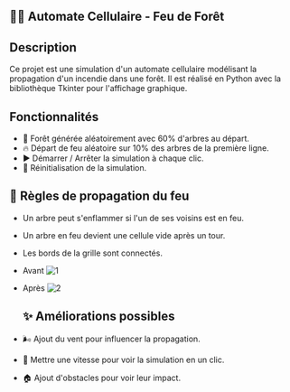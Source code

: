  ## 🌲🔥 Automate Cellulaire - Feu de Forêt 

 ## Description
Ce projet est une simulation d'un automate cellulaire modélisant la propagation d'un incendie dans une forêt. Il est réalisé en Python avec la bibliothèque Tkinter pour l'affichage graphique.

## Fonctionnalités
- 🌳 Forêt générée aléatoirement avec 60% d'arbres au départ.
- 🔥 Départ de feu aléatoire sur 10% des arbres de la première ligne.
- ▶️ Démarrer / Arrêter la simulation à chaque clic.
- 🔄 Réinitialisation de la simulation.

## 📜 Règles de propagation du feu
- Un arbre peut s'enflammer si l'un de ses voisins est en feu.
- Un arbre en feu devient une cellule vide après un tour.
- Les bords de la grille sont connectés.



 - Avant ![1](https://github.com/user-attachments/assets/db87a516-33eb-48bd-a8f5-183465bf3b01) 

- Après
  ![2](https://github.com/user-attachments/assets/ba8825a6-a4eb-4394-a75d-8a2592afa0d4)



  ## ✨ Améliorations possibles
- 🌬️ Ajout du vent pour influencer la propagation.
- 💨 Mettre une vitesse pour voir la simulation en un clic.
- 🏠 Ajout d'obstacles pour voir leur impact.


